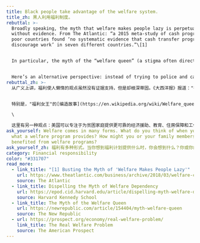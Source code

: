 ```yaml
---
title: Black people take advantage of the welfare system.
title_zh: 黑人利用福利制度。
rebuttal: >-
  Broadly speaking, the myth that welfare makes people lazy is perpetuated
  without evidence. From The Atlantic: “a 2015 meta-study of cash programs in
  poor countries found ‘no systematic evidence that cash transfer programs
  discourage work’ in seven different countries.”\[1] 


  In particular, the myth of the “welfare queen” (a stigma often directed at Black, single mothers) came from Ronald Reagan’s 1976 presidential campaign. Reagan was looking for a sensational story to advance his political campaign, which sought to reform U.S. social programs. He found it in Linda Taylor, an interracial woman who had a complicated upbringing and committed welfare fraud, along with a host of more serious crimes. Though her name was never used, “the woman from Chicago” stood for the idea that black people are too lazy to work, and incited outrage from the public—and the term stuck.


  Here’s an alternative perspective: instead of trying to police and catch the “freeloaders,” the U.S. can focus on providing poor families more reliable financial assistance, education, housing, and work training so that they can, in turn, focus on more long-term investments for their family. These are the types of investments that will see long-term benefits for an entire community.
rebuttal_zh: >-
  从广义上讲，福利使人懒惰的观点虽然没有证据支持，但是却根深蒂固。《大西洋报》报道："研究发现，2015年对贫穷国家现金援助计划中，没有证据表明现金转移计划使受到援助的七个国家的人民工作热情减少"。\[1]


  特别是，"福利女王"的[编造故事](https://en.wikipedia.org/wiki/Welfare_queen)（一种经常针对黑人单身母亲的耻辱）杜撰自罗纳德·里根1976年的总统竞选。里根当时正在寻找一个耸人听闻的故事来推进他的政治竞选，他的团队试图改革美国的社会福利。他在琳达·泰勒（LindaTaylor）身上发现了可以利用的契机，她成长背景复杂，犯有福利欺诈罪，并犯下许多更严重的罪行。虽然她的名字从未被使用过，但"来自芝加哥的女人"这个短语传达了一种对黑人的偏见，言外之意是黑人懒得工作，这句话最终激起了公众的愤怒——这个短语被停用了。\

  \

  这里有另一种观点：美国可以专注于为贫困家庭提供更可靠的经济援助、教育、住房保障和工作培训，这样他们就可以反过来专注于为他们的家庭进行更长期的投资，而不是时刻监管和抓获“搭便车不劳而获的人”。这些类型的投资将为整个社区带来长期利益。
ask_yourself: Welfare comes in many forms. What do you think of when you imagine
  what a welfare program provides? How might you or your family members have
  benefited from welfare programs?
ask_yourself_zh: 福利有多种形式。当你想到福利计划提供什么时，你会想到什么？你或你的家庭成员如何从福利计划中受益？
category: Financial responsibility
color: "#331707"
read_more:
  - link_title: "[1] Busting the Myth of 'Welfare Makes People Lazy'"
    url: https://www.theatlantic.com/business/archive/2018/03/welfare-childhood/555119/
    source: The Atlantic
  - link_title: Dispelling the Myth of Welfare Dependency
    url: https://epod.cid.harvard.edu/article/dispelling-myth-welfare-dependency
    source: Harvard Kennedy School
  - link_title: The Myth of the Welfare Queen
    url: https://newrepublic.com/article/154404/myth-welfare-queen
    source: The New Republic
  - url: https://prospect.org/economy/real-welfare-problem/
    link_title: The Real Welfare Problem
    source: The American Prospect
---
```

